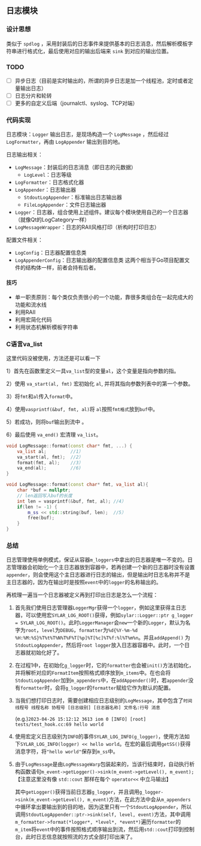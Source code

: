 ## 日志模块

### 设计思想

类似于 `spdlog` ，采用封装后的日志事件来提供基本的日志消息，然后解析模板字符串进行格式化，最后使用对应的输出后端来 `sink` 到对应的输出位置。

### TODO

- [ ] 异步日志（目前是实时输出的，所谓的异步日志是加一个线程池，定时或者定量输出日志）
- [ ] 日志分片和轮转
- [ ] 更多的自定义后端（journalctl、syslog、TCP对端）

### 代码实现

日志模块：`Logger` 输出日志，是现场构造一个 `LogMessage` ，然后经过 `LogFormatter`，再由 `LogAppender` 输出到目的地。

日志输出相关：
- `LogMessage`：封装后的日志消息（即日志的元数据）
  - `LogLevel`：日志等级
- `LogFormatter`：日志格式化器
- `LogAppender`：日志输出器
  - `StdoutLogAppender`：标准输出日志输出器
  - `FileLogAppender`：文件日志输出器
- `Logger`：日志器，组合使用上述组件。建议每个模块使用自己的一个日志器（就像Qt的LogCategory一样）
- `LogMessageWrapper`：日志的RAII风格打印（析构时打印日志）

配置文件相关：
- `LogConfig`：日志器配置信息类
- `LogAppenderConfig`：日志输出器的配置信息类
这两个相当于Go项目配置文件的结构体一样，前者会持有后者。

#### 技巧

- 单一职责原则：每个类仅负责很小的一个功能，靠很多类组合在一起完成大的功能和流水线
- 利用RAII
- 利用宏简化代码
- 利用状态机解析模板字符串

### C语言va_list

这里代码没被使用，方法还是可以看一下

1）首先在函数里定义一具`va_list`型的变量`al`，这个变量是指向参数的指。

2）使用 `va_start(al, fmt)` 宏初始化 `al`, 并将其指向参数列表中的第一个参数。

3）将`fmt`和`al`传入`format`中。

4）使用`vasprintf(&buf, fmt, al)`将 `al`按照`fmt格式`放到`buf`中。

5）若成功，则将`buf`输出到流中 。

6）最后使用 `va_end()` 宏清理 `va_list`。

```cpp
void LogMessage::format(const char* fmt, ...) {
    va_list al;  		//1）
	va_start(al, fmt);	//2）
	format(fmt, al);	//3）
	va_end(al);			//6)
}

void LogMessage::format(const char* fmt, va_list al){
	char *buf = nullptr;
    // len返回写入buf的长度
	int len = vasprintf(&buf, fmt, al);	//4）
	if(len != -1) {
		m_ss << std::string(buf, len);	//5）
		free(buf);
	}
}
```

### 总结

日志管理使用单例模式，保证从容器`m_loggers`中拿出的日志器是唯一不变的。日志管理器会初始化一个主日志器放到容器中，若再创建一个新的日志器时没有设置`appender`，则会使用这个主日志器进行日志的输出，但是输出时日志名称并不是主日志器的，因为在输出时是按照`event`中的`logger`的名称输出的。

再梳理一遍当一个日志器被定义再到打印出日志是怎么一个流程：

1. 首先我们使用日志管理器`LoggerMgr`获得一个`logger`，例如这里获得主日志器，可以使用宏`SYLAR_LOG_ROOT()`获得，例如`sylar::Logger::ptr g_logger = SYLAR_LOG_ROOT()`。此时`LoggerManager`会`new`一个新的`Logger`，默认为名字为`root`，`level`为`DEBUG`，`formatter`为`%d{%Y-%m-%d %H:%M:%S}%T%t%T%N%T%F%T[%p]%T[%c]%T%f:%l%T%m%n`。并且`addAppend()` 为`StdoutLogAppender`，然后将`root logger`放入日志器容器中。此时，一个日志器就初始化好了。

2. 在过程1中，在初始化`g_logger`时，它的`formatter`也会被`init()`方法初始化，并将解析对应的`FormatItem`按照格式顺序放到`m_items`中。在也会将`StdoutLogAppender`加到`m_appenders`中，在`addAppender()`时，若`appender`没有`formatter`时，会将`g_logger`的`formatter`赋给它作为默认的配置。

3. 当我们想打印日志时，需要创建相应日志级别的`LogMessage`，其中包含了`时间 线程号 线程名称 协程号 [日志级别] [日志器名称] 文件名:行号 消息`

   (e.g.)`2023-04-26 15:12:12 3613 iom 0 [INFO] [root] tests/test_hook.cc:69 hello world`

4. 使用宏定义日志级别为`INFO`的事件`SYLAR_LOG_INFO(g_logger)`，使用方法如下`SYLAR_LOG_INFO(logger) << hello world`。在宏的最后调用`getSS()`获得消息字符，将`"hello world"`保存到`m_ss`中。

5. 由于`LogMessage`是由`LogMessageWarp`包装起来的，当该行结束时，自动执行析构函数语句`m_event->getLogger()->sink(m_event->getLevel(), m_event);`【注意这里没有像 `std::cout` 那样在每个 `operator<<` 中立马输出】

   其中`getLogger()`获得当前日志器`g_logger`，并且调用`g_logger->sink(m_event->getLevel(), m_event)`方法，在此方法中会从`m_appenders`中循环拿出要输出到的目的地，因为这里只有一个`StdoutLogAppender`，所以调用`StdoutLogAppender::ptr->sink(self, level, event)`方法，其中调用`m_formatter->format(*logger*, *level*, *event*)`遍历`formatter`的`m_item`将`event`中的事件按照格式顺序输出到流，然后用`std::cout`打印到控制台，此时日志信息就按照流的方式全部打印出来了。